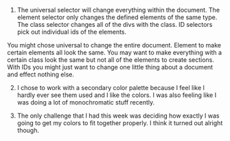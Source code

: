 1. The universal selector will change everything within the document.  The element selector only changes the defined elements of the same type.  The class selector changes all of the divs with the class. ID selectors pick out individual ids of the elements.

You might chose universal to change the entire document.  Element to make certain elements all look the same.  You may want to make everything with a certain class look the same but not all of the elements to create sections.  With IDs you might just want to change one little thing about a document and effect nothing else.

2. I chose to work with a secondary color palette because I feel like I hardly ever see them used and I like the colors.  I was also feeling like I was doing a lot of monochromatic stuff recently.

3. The only challenge that I had this week was deciding how exactly I was going to get my colors to fit together properly.  I think it turned out alright though. 
